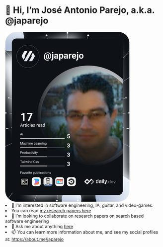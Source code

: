 <h1> 👋 Hi, I’m José Antonio Parejo, a.k.a. @japarejo</h1>
<a href="https://app.daily.dev/DailyDevTips">
  <img src="https://raw.githubusercontent.com/japarejo/japarejo/main/devcard.svg" width="400" alt="J. A. Parejo's Dev Card"/>
</a
[![Anurag's GitHub stats](https://github-readme-stats.vercel.app/api?username=anuraghazra)](https://github.com/anuraghazra/github-readme-stats)

- 👀 I’m interested in software engineering, IA, guitar, and video-games.
- You can read [my research papers here](https://scholar.google.com/citations?user=1vZmkFIAAAAJ)
- 💞️ I’m looking to collaborate on research papers on search based software engineering
- 💬 Ask me about anything [here](https://github.com/japarejo/japarejo/issues)
- 📫 You can learn more information about me, and see my social profiles at: https://about.me/japarejo


